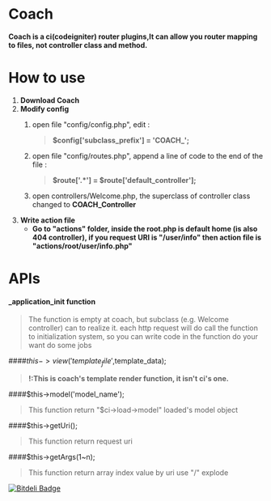 # Coach

**Coach is a ci(codeigniter) router plugins,It can allow you router mapping to files, not controller class and method.**


# How to use
1. **Download Coach**
2. **Modify config**
    1. open file "config/config.php", edit : 
	    >**$config['subclass_prefix'] = 'COACH_';**
    
	2. open file "config/routes.php", append a line of code to the end of the file : 
		>**$route['.*'] = $route['default_controller'];**
	
	3. open controllers/Welcome.php, the superclass of controller class changed to **COACH_Controller**
3. **Write action file** 
    * **Go to "actions" folder,  inside the root.php is default home (is also 404 controller), if you request URI is "/user/info" then action file is "actions/root/user/info.php"**

# APIs

#### _application_init function
>The function is empty at coach, but subclass (e.g. Welcome controller) can to realize it.
>each http request will do call the function to initialization system, so you can write code in the function do your want do some jobs

####$this->view('template_file',$template_data);
>**!:This is coach's template render function, it isn't ci's one.**

####$this->model('model_name'); 
>This function return "$ci->load->model" loaded's model object

####$this->getUri(); 
>This function return request uri

####$this->getArgs(1~n); 
>This function return array index value by uri use "/" explode


[![Bitdeli Badge](https://d2weczhvl823v0.cloudfront.net/zenboss/coach/trend.png)](https://bitdeli.com/free "Bitdeli Badge")

